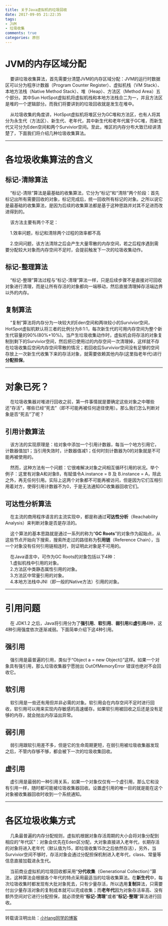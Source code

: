 ```yaml
---
title: 关于Java虚拟机的垃圾回收
date: 2017-09-05 21:22:35
tags:
- JVM
- 垃圾收集
comments: true
categories: 原创
---
```


# JVM的内存区域分配
&nbsp;&nbsp;&nbsp;&nbsp;要讲垃圾收集算法，首先需要分清楚JVM的内存区域分配：JVM的运行时数据区可以分为程序计数器（Program Counter Register）、虚拟机栈（VM Stack）、本地方法栈（Native Method Stack）、堆（Heap）、方法区（Method Area）五个部分。其中Sun HotSpot虚拟机将虚拟机栈和本地方法栈合二为一，并且方法区是堆的一个逻辑部分。而我们将要讲到的垃圾回收就是发生在堆中。
<!-- more -->

&nbsp;&nbsp;&nbsp;&nbsp;从垃圾收集的角度讲，HotSpot虚拟机将堆区分为GC堆和方法区，也有人将其分为永生代（方法区）、新生代、老年代，其中新生代和老年代属于GC堆，而新生代又可分为Eden空间和两个Survivior空间。至此，堆区的内存分布大致已经讲清楚了，下面我们将介绍几种垃圾收集算法。

---
# 各垃圾收集算法的含义
## 标记-清除算法
&nbsp;&nbsp;&nbsp;&nbsp;“标记-清除”算法是最基础的收集算法，它分为“标记”和“清除”两个阶段：首先标记出所有需要回收的对象，标记完成后，统一回收所有标记的对象。之所以说它是最基础的收集算法，是因为后续的收集算法都是基于这种思路并对其不足进而改进得到的。

&nbsp;&nbsp;&nbsp;&nbsp;该方法主要有两个不足：

&nbsp;&nbsp;&nbsp;&nbsp;1.效率问题，标记和清除两个过程的效率都不高

&nbsp;&nbsp;&nbsp;&nbsp;2.空间问题，该方法清除之后会产生大量零散的内存空间，若之后程序遇到需要分配较大对象而内存空间不足时，会提前触发下一次的垃圾收集动作。

## 标记-整理算法
&nbsp;&nbsp;&nbsp;&nbsp;“标记-整理”算法过程与“标记-清理”算法一样，只是后续步骤不是直接对可回收对象进行清理，而是让所有存活的对象都向一端移动，然后直接清理掉存活端边界以外的内存。

## 复制算法
&nbsp;&nbsp;&nbsp;&nbsp;“复制”算法将内存分为一块较大的Eden空间和两块较小的Survivior空间，HotSpot虚拟机默认将三者的比例分为8:1:1，每次新生代的可用内存空间为整个新生代容量的90%(80%+10%)。当产生垃圾收集动作时，虚拟机会将存活的对象复制到剩下的Survivior空间，然后把已使用过的内存空间一次清理掉，这样就不存在垃圾收集后空闲内存空间零散的情况；若回收后Survivior空间没有足够的空间存放上一次新生代收集下来的存活对象，就需要依赖其他内存(这里指老年代)进行**分配担保**。

---
# 对象已死？
&nbsp;&nbsp;&nbsp;&nbsp;在垃圾收集器对堆进行回收之前，第一件事情就是要确定这些对象之中哪些还“存活”，哪些已经“死去”（即不可能再被任何途径使用）。那么我们怎么判断对象是否“死去”了呢？

## 引用计数算法
&nbsp;&nbsp;&nbsp;&nbsp;该方法的实现原理是：给对象中添加一个引用计数器，每当一个地方引用它，计数器值加1；当引用失效时，计数器值减1；任何时刻计数器为0的对象就是不可能再被使用的。

&nbsp;&nbsp;&nbsp;&nbsp;然而，这种方法有一个问题：它很难解决对象之间相互循环引用的状况。举个例子：这里有对象A和对象B，有赋值令A.instance = B 及 B.instance = A，除此之外，再无任何引用。实际上这两个对象都不可能再被访问，但是因为它们互相引用着对方，使得引用计数器不为0，于是无法通知GC收集器回收它们。

## 可达性分析算法
&nbsp;&nbsp;&nbsp;&nbsp;在主流的商用程序语言的主流实现中，都是称通过**可达性分析**（Reachability Analysis）来判断对象是否是存活的。

&nbsp;&nbsp;&nbsp;&nbsp;这个算法的基本思路就是通过一系列的称为“**GC Roots**”的对象作为起始点，从这些节点开始向下搜索，搜索所走过的路径称为**引用链**（Reference Chain），当一个对象没有任何引用链相连时，则证明此对象是不可用的。

&nbsp;&nbsp;&nbsp;&nbsp;在Java语言中，可作为GC Roots的对象包括以下4种：<br>
&nbsp;&nbsp;&nbsp;&nbsp;1.虚拟机栈中引用的对象。<br>
&nbsp;&nbsp;&nbsp;&nbsp;2.方法区中类静态属性引用的对象。<br>
&nbsp;&nbsp;&nbsp;&nbsp;3.方法区中常量引用的对象。<br>
&nbsp;&nbsp;&nbsp;&nbsp;4.本地方法栈中JNI（即一般的Native方法）引用的对象。<br>


---
# 引用问题
&nbsp;&nbsp;&nbsp;&nbsp;在 JDK1.2 之后，Java将引用分为了**强引用**、**软引用**、**弱引用**和**虚引用**4种，这4种引用强度依次逐渐减弱。下面简单介绍下这4种引用。

## 强引用
&nbsp;&nbsp;&nbsp;&nbsp;强引用是最普遍的引用，类似于“Object a = new Object()”这样。如果一个对象具有强引用，那么垃圾收集器宁愿抛出 OutOfMemoryError 错误也绝对不会回收它。

## 软引用
&nbsp;&nbsp;&nbsp;&nbsp;软引用是一些还有用但并非必需的对象。软引用会在内存空间不足时进行回收，软引用可以用来实现内存敏感的高速缓存。如果软引用被回收之后还是没有足够的内存，就会抛出内存溢出异常。

## 弱引用
&nbsp;&nbsp;&nbsp;&nbsp;弱引用跟软引用差不多，但是它的生命周期更短，在弱引用被垃圾收集器发现之后，不管内存够不够，都会被下一次的垃圾收集回收。

## 虚引用
&nbsp;&nbsp;&nbsp;&nbsp;虚引用是最弱的一种引用关系，如果一个对象仅仅有一个虚引用，那么它和没有引用一样，随时都可能被垃圾收集器回收。设置虚引用的唯一目的就是能在这个对象被收集器回收时收到一个系统通知。



---
# 各区垃圾收集方式
&nbsp;&nbsp;&nbsp;&nbsp;几条最普遍的内存分配规则，虚拟机根据对象存活周期的大小会将对象分配到相应的“年代区”：对象会优先在Eden区分配，大对象直接进入老年代，长期存活的对象将进入老年代（默认值为15，即垃圾收集15次之后依然存活），另外，当Survivior空间不够时，存活对象会通过分配担保机制进入老年代，class、常量等信息直接加载进永生代。

&nbsp;&nbsp;&nbsp;&nbsp;当前商业虚拟机的垃圾回收都采用“**分代收集**（Generational Collection）”算法，这种算法会根据各个年代的特点采用最适当的垃圾收集算法。在**新生代**中，每次垃圾收集时都发现有大批对象死去，只有少量存活，所以选用**复制**算法，只需要付出少量存活对象的复制成本就可以完成收集；而**老年代**因为对象存活率高、没有额外空间对它进行分配担保，就必须使用“**标记-清理**”或者“**标记-整理**”算法进行回收。

---
转载请注明出处：[小Hang同学的博客](http://www.yhang6.com/)
